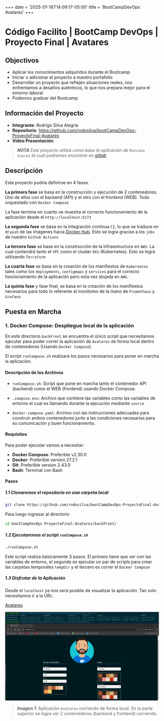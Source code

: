 +++
date = '2025-01-16T14:09:17-05:00'
title = 'BootCampDevOps Avatares'
+++

# Código Facilito | BootCamp DevOps | Proyecto Final | Avatares

## Objectivos
- Aplicar los conocimientos adquiridos durante el
Bootcamp
- Iniciar o adicionar el proyecto a nuestro portafolio
- Desarrollar un proyecto que reflejen situaciones reales, nos
enfrentamos a desafíos auténticos, lo que nos prepara mejor para
el entorno laboral
- Podernos graduar del Bootcamp

## Información del Proyecto
- **Integrante**: Rodrigo Silva Alegría
- **Repositorio**: https://github.com/rodosilva/bootCampDevOps-ProyectoFinal-Avatares
- **Video Presentación**: 
> **_NOTA_**
> *Este proyecto utiliza como base la aplicación de `Rossana Suarez` la cual podremos encontrar en [gitlab](https://gitlab.com/training-devops-cf/avatares-devops)*

## Descripción
Este proyecto podría definirse en 4 fases.

**La primera fase** se basa en la construcción y ejecución de 2 contenedores. Uno de ellos con el backend (API) y el otro con el frontend (WEB). Todo orquestado con `Docker Compose`

La fase termina en cuanto se muestra el correcto funcionamiento de la aplicación desde el `http://localhost:5173`

**La segunda fase** se basa en la integración continua `CI`, lo que se traduce en el `push` de las imágenes hacia [Docker Hub](https://hub.docker.com/r/rodosilva/). Esto se logra gracias a los `jobs` de nuestro `Github Actions` 

**La tercera fase** se basa en la construcción de la infraestructura en `AWS`. La cual contendrá tanto el `VPC` como el cluster `EKS` (Kubernetes). Esto se logra utilizando `Terraform`

**La cuarta fase** se basa en la creación de los manifiestos de `Kubernetes` tales como los `deployments`, `configmaps` y `services` para el correcto funcionamiento de la aplicación pero esta vez alojada en `AWS`.

**La quinta fase** y fase final, se basa en la creación de los manifiestos necesarios para todo lo referente al monitoreo de la mano de `Prometheus` y `Grafana`

## Puesta en Marcha

### 1. Docker Compose: Despliegue local de la aplicación

En este directorio `backFront` se encuentra el único script que necesitamos ejecutar para poder correr la aplicación de `Avatares` de forma local dentro de contenedores (Usando `Docker Compose`).

El script `runCompose.sh` realizará los pasos necesarios para poner en marcha la aplicación.

#### Descripción de los Archivos
- `runCompose.sh`: Script que pone en marcha tanto el contenedor API (backend) como el WEB (frontend) usando Docker Compose.

- `.compose.env`: Archivo que contiene las variables como las variables de entorno el cual es llamando durante la ejecución mediante `source`

- `docker-compose.yaml`: Archivo con las instrucciones adecuadas para construir ambos contenedores junto a las condiciones necesarias para su comunicación y buen funcionamiento.

#### Requisitos
Para poder ejecutar vamos a necesitar:
- **Docker Compose**: Preferible v2.30.0
- **Docker**: Preferible version 27.2.1
- **Git**: Preferible version 2.43.0
- **Bash**: Terminal con Bash

#### Pasos
##### 1.1 Clonaremos el repositorio en una carpeta local
```bash
git clone https://github.com/rodosilva/bootCampDevOps-ProyectoFinal-Avatares.git
```
Para luego ingresar al directorio
```bash
cd bootCampDevOps-ProyectoFinal-Avatares/backFront/
```

##### 1.2 Ejecutaremos el script `runCompose.sh`
```bash
./runCompose.sh
```
Este script realiza básicamente 3 pasos. El primero tiene que ver con las variables de entorno, el segundo es ejecutar un par de scripts para crear las carpetas temporales `tempDir` y el tercero es correr el `Docker Compose`

##### 1.3 Disfrutar de la Aplicación
Desde el `localhost` ya nos será posible de visualizar la aplicación.
Tan solo necesitamos ir a la URL:

[Avatares](http://localhost:5173)

![Avatares_Contenedores](Avatares_Contenedores.jpg)
> **_Imagen 1_**:
> Aplicación `Avatares` corriendo de forma local. En la parte superior se logra ver 2 contenedores (backend y frontend) corriendo.





